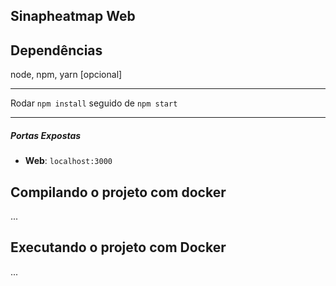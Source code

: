 ## Sinapheatmap Web

## Dependências

node, npm, yarn [opcional]

---

Rodar `npm install` seguido de `npm start`

---

##### Portas Expostas

- **Web**: `localhost:3000`

## Compilando o projeto com docker

...

## Executando o projeto com Docker

...
